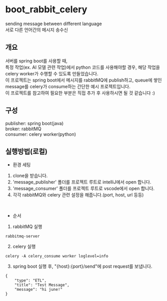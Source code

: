 # boot_rabbit_celery
sending message between different language  
서로 다른 언어간의 메시지 송수신

## 개요
서버를 spring boot를 사용할 때,  
특정 작업(ex. AI 모델 관련 작업)에서 python 코드를 사용해야할 경우, 해당 작업을 celery worker가 수행할 수 있도록 만들었습니다.  
이 프로젝트는 spring boot에서 메시지를 rabbitMQ에 publish하고, queue에 쌓인 message를 celery가 consume하는 간단한 예시 프로젝트입니다.  
이 프로젝트를 참고하여 필요한 부분은 직접 추가 후 사용하시면 될 것 같습니다 :)

## 구성
publisher: spring boot(java)  
broker: rabbitMQ  
consumer: celery worker(python)  

## 실행방법(로컬)
- 환경 세팅
1. clone을 받습니다.
2. 'message_publisher' 폴더를 프로젝트 루트로 intelliJ에서 open 합니다.
3. 'message_consumer' 폴더를 프로젝트 루트로 vscode에서 open 합니다.
4. 각각 rabbitMQ와 celery 관련 설정을 해줍니다.(port, host, url 등등)
<br>

- 순서
1. rabbitMQ 실행  
```
rabbitmq-server
```

2. celery 실행  
```
celery -A celery_consume worker loglevel=info
```

3. spring boot 실행 후, "{host}:{port}/send"에 post request를 보냅니다.
```
{
    "type": "ETL",
    "title": "Test Message",
    "message": "hi june!"
}
```
